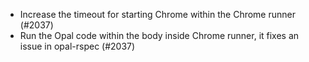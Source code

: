 - Increase the timeout for starting Chrome within the Chrome runner (#2037)
- Run the Opal code within the body inside Chrome runner, it fixes an issue in opal-rspec (#2037)

